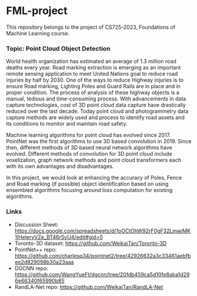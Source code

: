 # FML-project

This repository belongs to the project of CS725-2023, Foundations of Machine Learning course. 

### Topic: Point Cloud Object Detection

World health organization has estimated an average of 1.3 million road deaths every year. Road marking extraction is emerging as an important remote sensing application to meet United Nations goal to reduce road injuries by half by 2030. One of the ways to reduce Highway injuries is to ensure Road marking, Lighting Poles and Guard Rails are in place and in proper condition. The process of analysis of these highway objects is a manual, tedious and time-consuming process. With advancements in data capture technologies, cost of 3D point cloud data capture have drastically reduced over the last decade. Today point cloud and photogrammetry data capture methods are widely used and process to identify road assets and its conditions to monitor and maintain road safety. 

Machine learning algorithms for point cloud has evolved since 2017. PointNet was the first algorithms to use 3D based convolution in 2019. Since then, different methods of 3D based neural network algorithms have evolved. Different methods of convolution for 3D point cloud include voxelization, graph network methods and point cloud transformers each with its own advantages and disadvantages. 

In this project, we would look at enhancing the accuracy of Poles, Fence and Road marking (if possible) object identification based on using ensembled algorithms focusing around loss computation for existing algorithms. 


### Links
- Discussion Sheet: https://docs.google.com/spreadsheets/d/1oOCtOhW92rF0gF32LmwjMK1lHeleryVZe_BT46rSyU4/edit#gid=0
- Toronto-3D dataset: https://github.com/WeikaiTan/Toronto-3D
- PointNet++ repo: https://github.com/charlesq34/pointnet2/tree/42926632a3c33461aebfbee2d829098b30a23aaa
- DGCNN repo: https://github.com/WangYueFt/dgcnn/tree/20fdb459ca5d10fe8aba1d296e66340f65990b85
- RandLA-Net repo: https://github.com/WeikaiTan/RandLA-Net
